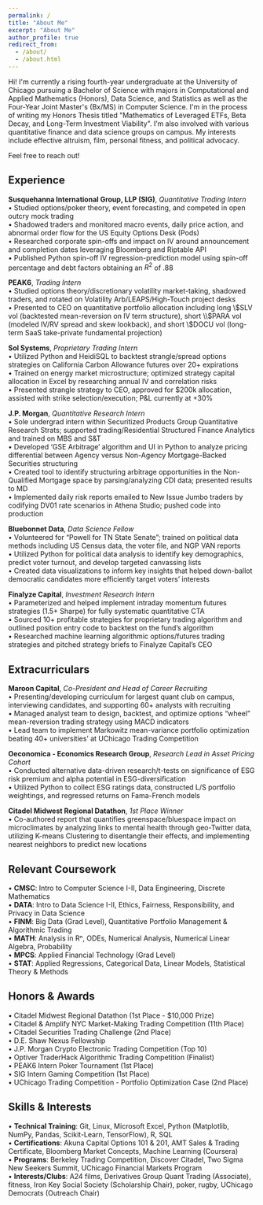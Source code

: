 ```yaml
---
permalink: /
title: "About Me"
excerpt: "About Me"
author_profile: true
redirect_from: 
  - /about/
  - /about.html
---
```


Hi! I'm currently a rising fourth-year undergraduate at the University of Chicago pursuing a Bachelor of Science with majors in Computational and Applied Mathematics (Honors), Data Science, and Statistics as well as the Four-Year Joint Master's (Bx/MS) in Computer Science. I'm in the process of writing my Honors Thesis titled "Mathematics of Leveraged ETFs, Beta Decay, and Long-Term Investment Viability". I’m also involved with various quantitative finance and data science groups on campus. My interests include effective altruism, film, personal fitness, and political advocacy.

Feel free to reach out!

Experience
------

**Susquehanna International Group, LLP (SIG)**, *Quantitative Trading Intern* <br />
• Studied options/poker theory, event forecasting, and competed in open outcry mock trading<br>
• Shadowed traders and monitored macro events, daily price action, and abnormal order flow for the US Equity Options Desk (Pods)<br>
• Researched corporate spin-offs and impact on IV around announcement and completion dates leveraging Bloomberg and Riptable API<br>
• Published Python spin-off IV regression-prediction model using spin-off percentage and debt factors obtaining an $R^2$ of .88

**PEAK6**, *Trading Intern* <br />
• Studied options theory/discretionary volatility market-taking, shadowed traders, and rotated on Volatility Arb/LEAPS/High-Touch project desks<br>
• Presented to CEO on quantitative portfolio allocation including long \\$SLV vol (backtested mean-reversion on IV term structure), short \\$PARA vol (modeled IV/RV spread and skew lookback), and short \\$DOCU vol (long-term SaaS take-private fundamental projection)

**Sol Systems**, *Proprietary Trading Intern* <br />
• Utilized Python and HeidiSQL to backtest strangle/spread options strategies on California Carbon Allowance futures over 20+ expirations<br>
• Trained on energy market microstructure; optimized strategy capital allocation in Excel by researching annual IV and correlation risks<br>
• Presented strangle strategy to CEO, approved for $200k allocation, assisted with strike selection/execution; P&L currently at +30%

**J.P. Morgan**, *Quantitative Research Intern* <br />
• Sole undergrad intern within Securitized Products Group Quantitative Research Strats; supported trading/Residential Structured Finance Analytics and trained on MBS and S&T<br>
• Developed ‘GSE Arbitrage’ algorithm and UI in Python to analyze pricing differential between Agency versus Non-Agency Mortgage-Backed Securities structuring<br>
• Created tool to identify structuring arbitrage opportunities in the Non-Qualified Mortgage space by parsing/analyzing CDI data; presented results to MD<br>
• Implemented daily risk reports emailed to New Issue Jumbo traders by codifying DV01 rate scenarios in Athena Studio; pushed code into production

**Bluebonnet Data**, *Data Science Fellow* <br />
• Volunteered for “Powell for TN State Senate”; trained on political data methods including US Census data, the voter file, and NGP VAN reports<br>
• Utilized Python for political data analysis to identify key demographics, predict voter turnout, and develop targeted canvassing lists<br>
• Created data visualizations to inform key insights that helped down-ballot democratic candidates more efficiently target voters’ interests

**Finalyze Capital**, *Investment Research Intern* <br />
• Parameterized and helped implement intraday momentum futures strategies (1.5+ Sharpe) for fully systematic quantitative CTA<br>
• Sourced 10+ profitable strategies for proprietary trading algorithm and outlined position entry code to backtest on the fund’s algorithm<br>
• Researched machine learning algorithmic options/futures trading strategies and pitched strategy briefs to Finalyze Capital’s CEO

Extracurriculars
------

**Maroon Capital**, *Co-President and Head of Career Recruiting*<br />
• Presenting/developing curriculum for largest quant club on campus, interviewing candidates, and supporting 60+ analysts with recruiting<br>
• Managed analyst team to design, backtest, and optimize options “wheel” mean-reversion trading strategy using MACD indicators<br>
• Lead team to implement Markowitz mean-variance portfolio optimization beating 40+ universities’ at UChicago Trading Competition

**Oeconomica - Economics Research Group**, *Research Lead in Asset Pricing Cohort*<br />
• Conducted alternative data-driven research/t-tests on significance of ESG risk premium and alpha potential in ESG-diversification<br /> 
• Utilized Python to collect ESG ratings data, constructed L/S portfolio weightings, and regressed returns on Fama-French models

**Citadel Midwest Regional Datathon**, *1st Place Winner* <br />
• Co-authored report that quantifies greenspace/bluespace impact on microclimates by analyzing links to mental health through geo-Twitter data, utilizing K-means Clustering to disentangle their effects, and implementing nearest neighbors to predict new locations

Relevant Coursework
------

• **CMSC**: Intro to Computer Science I-II, Data Engineering, Discrete Mathematics<br>
• **DATA**: Intro to Data Science I-II, Ethics, Fairness, Responsibility, and Privacy in Data Science<br>
• **FINM**: Big Data (Grad Level), Quantitative Portfolio Management & Algorithmic Trading<br>
• **MATH**: Analysis in Rⁿ, ODEs, Numerical Analysis, Numerical Linear Algebra, Probability<br>
• **MPCS**: Applied Financial Technology (Grad Level)<br>
• **STAT**: Applied Regressions, Categorical Data, Linear Models, Statistical Theory & Methods

Honors & Awards
------

• Citadel Midwest Regional Datathon (1st Place - \$10,000 Prize)<br>
• Citadel & Amplify NYC Market-Making Trading Competition (11th Place)<br>
• Citadel Securities Trading Challenge (2nd Place)<br>
• D.E. Shaw Nexus Fellowship<br> 
• J.P. Morgan Crypto Electronic Trading Competition (Top 10)<br>
• Optiver TraderHack Algorithmic Trading Competition (Finalist)<br>
• PEAK6 Intern Poker Tournament (1st Place)<br>
• SIG Intern Gaming Competition (1st Place)<br>
• UChicago Trading Competition - Portfolio Optimization Case (2nd Place)

Skills & Interests
------
• **Technical Training**: Git, Linux, Microsoft Excel, Python (Matplotlib, NumPy, Pandas, Scikit-Learn, TensorFlow), R, SQL<br>
• **Certifications**: Akuna Capital Options 101 & 201, AMT Sales & Trading Certificate, Bloomberg Market Concepts, Machine Learning (Coursera)<br>
• **Programs**: Berkeley Trading Competition, Discover Citadel, Two Sigma New Seekers Summit, UChicago Financial Markets Program<br>
• **Interests/Clubs**: A24 films, Derivatives Group Quant Trading (Associate), fitness, Iron Key Social Society (Scholarship Chair), poker, rugby, UChicago Democrats (Outreach Chair)
